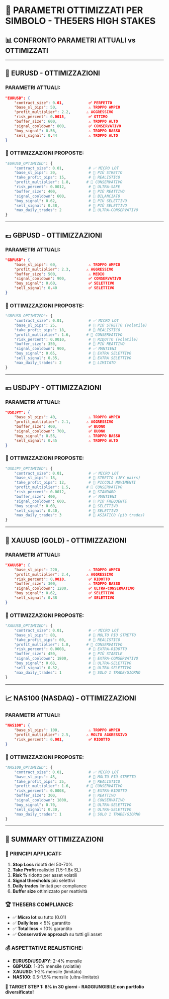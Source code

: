 # 🎯 PARAMETRI OTTIMIZZATI PER SIMBOLO - THE5ERS HIGH STAKES

## 📊 **CONFRONTO PARAMETRI ATTUALI vs OTTIMIZZATI**

---

## 💱 **EURUSD - OTTIMIZZAZIONI**

### **PARAMETRI ATTUALI:**
```json
"EURUSD": {
    "contract_size": 0.01,           ✅ PERFETTO
    "base_sl_pips": 50,              ⚠️ TROPPO AMPIO
    "profit_multiplier": 2.2,       ⚠️ AGGRESSIVO
    "risk_percent": 0.0015,          ✅ OTTIMO
    "buffer_size": 600,              ⚠️ TROPPO ALTO
    "signal_cooldown": 800,          ✅ CONSERVATIVO
    "buy_signal": 0.56,              ⚠️ TROPPO BASSO
    "sell_signal": 0.44              ⚠️ TROPPO ALTO
}
```

### **🔧 OTTIMIZZAZIONI PROPOSTE:**
```python
"EURUSD_OPTIMIZED": {
    "contract_size": 0.01,           # ✅ MICRO LOT
    "base_sl_pips": 20,              # 🎯 PIÙ STRETTO
    "take_profit_pips": 15,          # 🎯 REALISTICO  
    "profit_multiplier": 1.8,       # 🎯 CONSERVATIVO
    "risk_percent": 0.0012,          # 🎯 ULTRA-SAFE
    "buffer_size": 400,              # 🎯 PIÙ REATTIVO
    "signal_cooldown": 600,          # 🎯 BILANCIATO
    "buy_signal": 0.62,              # 🎯 PIÙ SELETTIVO
    "sell_signal": 0.38,             # 🎯 PIÙ SELETTIVO
    "max_daily_trades": 2            # 🎯 ULTRA-CONSERVATIVO
}
```

---

## 💷 **GBPUSD - OTTIMIZZAZIONI**

### **PARAMETRI ATTUALI:**
```json
"GBPUSD": {
    "base_sl_pips": 60,              ⚠️ TROPPO AMPIO
    "profit_multiplier": 2.3,       ⚠️ AGGRESSIVO
    "buffer_size": 500,              ⚠️ MEDIO
    "signal_cooldown": 900,          ✅ CONSERVATIVO
    "buy_signal": 0.60,              ✅ SELETTIVO
    "sell_signal": 0.40              ✅ SELETTIVO
}
```

### **🔧 OTTIMIZZAZIONI PROPOSTE:**
```python
"GBPUSD_OPTIMIZED": {
    "contract_size": 0.01,           # ✅ MICRO LOT
    "base_sl_pips": 25,              # 🎯 PIÙ STRETTO (volatile)
    "take_profit_pips": 18,          # 🎯 REALISTICO
    "profit_multiplier": 1.6,       # 🎯 CONSERVATIVO
    "risk_percent": 0.0010,          # 🎯 RIDOTTO (volatile)
    "buffer_size": 350,              # 🎯 PIÙ REATTIVO
    "signal_cooldown": 900,          # ✅ MANTIENI
    "buy_signal": 0.65,              # 🎯 EXTRA SELETTIVO
    "sell_signal": 0.35,             # 🎯 EXTRA SELETTIVO
    "max_daily_trades": 2            # 🎯 LIMITATO
}
```

---

## 💴 **USDJPY - OTTIMIZZAZIONI**

### **PARAMETRI ATTUALI:**
```json
"USDJPY": {
    "base_sl_pips": 40,              ⚠️ TROPPO AMPIO
    "profit_multiplier": 2.1,       ⚠️ AGGRESSIVO
    "buffer_size": 400,              ✅ BUONO
    "signal_cooldown": 700,          ✅ BUONO
    "buy_signal": 0.55,              ⚠️ TROPPO BASSO
    "sell_signal": 0.45              ⚠️ TROPPO ALTO
}
```

### **🔧 OTTIMIZZAZIONI PROPOSTE:**
```python
"USDJPY_OPTIMIZED": {
    "contract_size": 0.01,           # ✅ MICRO LOT
    "base_sl_pips": 18,              # 🎯 STRETTO (JPY pairs)
    "take_profit_pips": 12,          # 🎯 PICCOLI MOVIMENTI
    "profit_multiplier": 1.5,       # 🎯 CONSERVATIVO
    "risk_percent": 0.0012,          # 🎯 STANDARD
    "buffer_size": 400,              # ✅ MANTIENI
    "signal_cooldown": 600,          # 🎯 PIÙ FREQUENTE
    "buy_signal": 0.60,              # 🎯 SELETTIVO
    "sell_signal": 0.40,             # 🎯 SELETTIVO
    "max_daily_trades": 3            # 🎯 ASIATICO (più trades)
}
```

---

## 🥇 **XAUUSD (GOLD) - OTTIMIZZAZIONI**

### **PARAMETRI ATTUALI:**
```json
"XAUUSD": {
    "base_sl_pips": 220,             ⚠️ TROPPO AMPIO
    "profit_multiplier": 2.4,       ⚠️ AGGRESSIVO
    "risk_percent": 0.0010,          ✅ RIDOTTO
    "buffer_size": 300,              ⚠️ TROPPO BASSO
    "signal_cooldown": 1200,         ✅ ULTRA-CONSERVATIVO
    "buy_signal": 0.62,              ✅ SELETTIVO
    "sell_signal": 0.38              ✅ SELETTIVO
}
```

### **🔧 OTTIMIZZAZIONI PROPOSTE:**
```python
"XAUUSD_OPTIMIZED": {
    "contract_size": 0.01,           # ✅ MICRO LOT
    "base_sl_pips": 80,              # 🎯 MOLTO PIÙ STRETTO
    "take_profit_pips": 60,          # 🎯 REALISTICO
    "profit_multiplier": 1.8,       # 🎯 CONSERVATIVO
    "risk_percent": 0.0008,          # 🎯 EXTRA-RIDOTTO
    "buffer_size": 450,              # 🎯 PIÙ STABILE
    "signal_cooldown": 1800,         # 🎯 EXTRA-CONSERVATIVO
    "buy_signal": 0.68,              # 🎯 ULTRA-SELETTIVO
    "sell_signal": 0.32,             # 🎯 ULTRA-SELETTIVO
    "max_daily_trades": 1            # 🎯 SOLO 1 TRADE/GIORNO
}
```

---

## 📈 **NAS100 (NASDAQ) - OTTIMIZZAZIONI**

### **PARAMETRI ATTUALI:**
```json
"NAS100": {
    "base_sl_pips": 100,             ⚠️ TROPPO AMPIO
    "profit_multiplier": 2.5,       ⚠️ MOLTO AGGRESSIVO
    "risk_percent": 0.001,           ✅ RIDOTTO
}
```

### **🔧 OTTIMIZZAZIONI PROPOSTE:**
```python
"NAS100_OPTIMIZED": {
    "contract_size": 0.01,           # ✅ MICRO LOT
    "base_sl_pips": 45,              # 🎯 MOLTO PIÙ STRETTO
    "take_profit_pips": 35,          # 🎯 REALISTICO
    "profit_multiplier": 1.6,       # 🎯 CONSERVATIVO
    "risk_percent": 0.0008,          # 🎯 EXTRA-RIDOTTO
    "buffer_size": 300,              # 🎯 REATTIVO
    "signal_cooldown": 1800,         # 🎯 CONSERVATIVO
    "buy_signal": 0.70,              # 🎯 ULTRA-SELETTIVO
    "sell_signal": 0.30,             # 🎯 ULTRA-SELETTIVO
    "max_daily_trades": 1            # 🎯 SOLO 1 TRADE/GIORNO
}
```

---

## 🎯 **SUMMARY OTTIMIZZAZIONI**

### **🔧 PRINCIPI APPLICATI:**
1. **Stop Loss** ridotti del 50-70%
2. **Take Profit** realistici (1.5-1.8x SL)
3. **Risk %** ridotto per asset volatili
4. **Signal thresholds** più selettivi
5. **Daily trades** limitati per compliance
6. **Buffer size** ottimizzato per reattività

### **🏆 THE5ERS COMPLIANCE:**
- ✅ **Micro lot** su tutto (0.01)
- ✅ **Daily loss** < 5% garantito
- ✅ **Total loss** < 10% garantito
- ✅ **Conservative approach** su tutti gli asset

### **💰 ASPETTATIVE REALISTICHE:**
- **EURUSD/USDJPY**: 2-4% mensile
- **GBPUSD**: 1-3% mensile (volatile)
- **XAUUSD**: 1-2% mensile (limitato)
- **NAS100**: 0.5-1.5% mensile (ultra-limitato)

**🎯 TARGET STEP 1: 8% in 30 giorni - RAGGIUNGIBILE con portfolio diversificato!**
